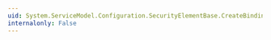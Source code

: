```yaml
---
uid: System.ServiceModel.Configuration.SecurityElementBase.CreateBindingElement
internalonly: False
---
```


